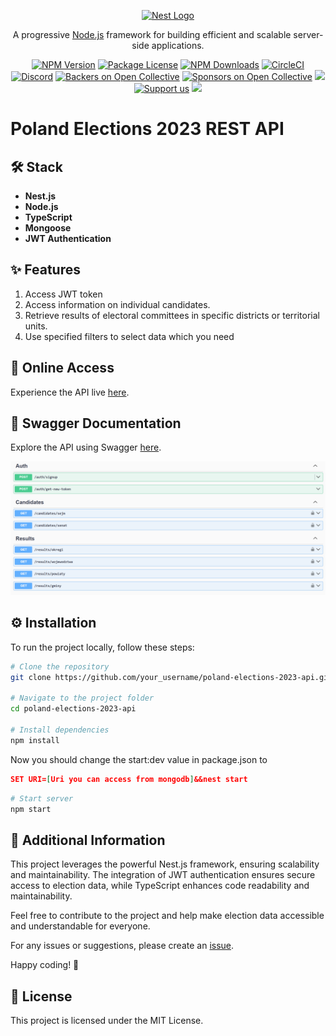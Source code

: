 <p align="center">
  <a href="https://nestjs.com/" target="blank"><img src="https://nestjs.com/img/logo-small.svg" width="120" alt="Nest Logo" /></a>
</p>

[circleci-image]: https://img.shields.io/circleci/build/github/nestjs/nest/master?token=abc123def456
[circleci-url]: https://circleci.com/gh/nestjs/nest

  <p align="center">A progressive <a href="https://nodejs.org" target="_blank">Node.js</a> framework for building efficient and scalable server-side applications.</p>
    <p align="center">
<a href="https://www.npmjs.com/~nestjscore" target="_blank"><img src="https://img.shields.io/npm/v/@nestjs/core.svg" alt="NPM Version" /></a>
<a href="https://www.npmjs.com/~nestjscore" target="_blank"><img src="https://img.shields.io/npm/l/@nestjs/core.svg" alt="Package License" /></a>
<a href="https://www.npmjs.com/~nestjscore" target="_blank"><img src="https://img.shields.io/npm/dm/@nestjs/common.svg" alt="NPM Downloads" /></a>
<a href="https://circleci.com/gh/nestjs/nest" target="_blank"><img src="https://img.shields.io/circleci/build/github/nestjs/nest/master" alt="CircleCI" /></a>
<a href="https://discord.gg/G7Qnnhy" target="_blank"><img src="https://img.shields.io/badge/discord-online-brightgreen.svg" alt="Discord"/></a>
<a href="https://opencollective.com/nest#backer" target="_blank"><img src="https://opencollective.com/nest/backers/badge.svg" alt="Backers on Open Collective" /></a>
<a href="https://opencollective.com/nest#sponsor" target="_blank"><img src="https://opencollective.com/nest/sponsors/badge.svg" alt="Sponsors on Open Collective" /></a>
  <a href="https://paypal.me/kamilmysliwiec" target="_blank"><img src="https://img.shields.io/badge/Donate-PayPal-ff3f59.svg"/></a>
    <a href="https://opencollective.com/nest#sponsor"  target="_blank"><img src="https://img.shields.io/badge/Support%20us-Open%20Collective-41B883.svg" alt="Support us"></a>
  <a href="https://twitter.com/nestframework" target="_blank"><img src="https://img.shields.io/twitter/follow/nestframework.svg?style=social&label=Follow"></a>
</p>

# Poland Elections 2023 REST API

## 🛠️ Stack
- **Nest.js**
- **Node.js**
- **TypeScript**
- **Mongoose**
- **JWT Authentication**

## ✨ Features
1. Access JWT token
2. Access information on individual candidates.
3. Retrieve results of electoral committees in specific districts or territorial units.
4. Use specified filters to select data which you need

## 🚀 Online Access
Experience the API live [here](#https://pol-elections2023-rest-api-a30f3cfd5dd3.herokuapp.com).

## 📘 Swagger Documentation
Explore the API using Swagger [here](#https://pol-elections2023-rest-api-a30f3cfd5dd3.herokuapp.com/api).

![Swagger Documentation Screenshot](image.png)

## ⚙️ Installation
To run the project locally, follow these steps:

```bash
# Clone the repository
git clone https://github.com/your_username/poland-elections-2023-api.git

# Navigate to the project folder
cd poland-elections-2023-api

# Install dependencies
npm install

```

Now you should change the start:dev value in package.json to 
```json
SET URI=[Uri you can access from mongodb]&&nest start
```

```bash
# Start server
npm start
```

## 🌟 Additional Information
This project leverages the powerful Nest.js framework, ensuring scalability and maintainability. The integration of JWT authentication ensures secure access to election data, while TypeScript enhances code readability and maintainability.

Feel free to contribute to the project and help make election data accessible and understandable for everyone.

For any issues or suggestions, please create an [issue](#https://github.com/bpajor/PolElections2023-rest-api/issues).

Happy coding! 🚀

## 📜 License
This project is licensed under the MIT License.

